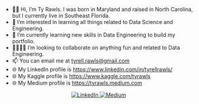 - 👋🏾 Hi, I’m Ty Rawls. I was born in Maryland and raised in North Carolina, but I currently live in Southeast Florida.
- 🧠 I’m interested in learning all things related to Data Science and Engineering.
- 🌱 I’m currently learning new skills in Data Engineering to build my portfolio.
- 🫱🏾‍🫲🏽 I’m looking to collaborate on anything fun and related to Data Engineering.
- 📫 You can email me at tyrell.rawls@gmail.com
- 🌐︎ My LinkedIn profile is https://www.linkedin.com/in/tyrellrawls/
- 🌐︎ My Kaggle profile is https://www.kaggle.com/tyrawls
- 🌐︎ My Medium profile is https://tyrawls.medium.com


<center>

<a href='https://www.linkedin.com/in/tyrellrawls' target='_blank'> 
<img alt='LinkedIn' src='https://img.shields.io/badge/linkedin-blue?style=for-the-badge&logo=linkedin'/> </a>

<a href='https://tyrawls.medium.com' target='_blank'> 
<img alt='Medium' src='https://img.shields.io/badge/medium-black?style=for-the-badge&logo=medium'/> 
</a>

</center>



